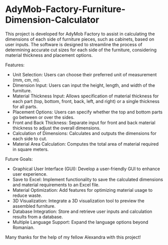 # AdyMob-Factory-Furniture-Dimension-Calculator
This project is developed for AdyMob Factory to assist in calculating the dimensions of each side of furniture pieces, such as cabinets, based on user inputs. The software is designed to streamline the process of determining accurate cut sizes for each side of the furniture, considering material thickness and placement options.

Features:

- Unit Selection: Users can choose their preferred unit of measurement (mm, cm, m).
- Dimension Input: Users can input the height, length, and width of the furniture.
- Material Thickness Input: Allows specification of material thickness for each part (top, bottom, front, back, left, and right) or a single thickness for all parts.
- Placement Options: Users can specify whether the top and bottom parts go between or over the sides.
- Front and Back Thickness: Separate input for front and back material thickness to adjust the overall dimensions.
- Calculation of Dimensions: Calculates and outputs the dimensions for each side to cut.
- Material Area Calculation: Computes the total area of material required in square meters.

Future Goals:

- Graphical User Interface (GUI): Develop a user-friendly GUI to enhance user experience.
- Save to Excel: Implement functionality to save the calculated dimensions and material requirements to an Excel file.
- Material Optimization: Add features for optimizing material usage to reduce waste.
- 3D Visualization: Integrate a 3D visualization tool to preview the assembled furniture.
- Database Integration: Store and retrieve user inputs and calculation results from a database.
- Multiple Language Support: Expand the language options beyond Romanian.

Many thanks for the help of my fellow Alexandra with this project!
